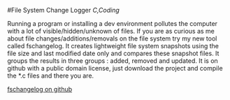 #File System Change Logger
_C,Coding_

Running a program or installing a dev environment pollutes the computer with a lot of visible/hidden/unknown of files. If you are as curious as me about file changes/additions/removals on the file system try my new tool called fschangelog. It creates lightweight file system snapshots using the file size and last modified date only and compares these snapshot files. It groups the results in three groups : added, removed and updated.
It is on github with a public domain license, just download the project and compile the *.c files and there you are.

[fschangelog on github](https://github.com/milgra/fschangelog)